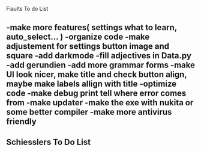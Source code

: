 Fiaults To do List

-make more features( settings what to learn, auto_select... )
-organize code
-make adjustement for settings button image and square
-add darkmode
-fill adjectives in Data.py
-add gerundien
-add more grammar forms
-make UI look nicer, make title and check button align, maybe make labels allign with title
-optimize code
-make debug print tell where error comes from
-make updater
-make the exe with nukita or some better compiler
-make more antivirus friendly
-----------------------------------------------
Schiesslers To Do List
-----------------------------------------------